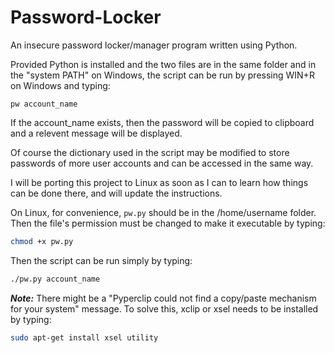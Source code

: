 # Password-Locker
An insecure password locker/manager program written using Python.

Provided Python is installed and the two files are in the same folder and in the "system PATH" on Windows, the script can be run by pressing WIN+R on Windows and typing:

```
pw account_name
```
If the account_name exists, then the password will be copied to clipboard and a relevent message will be displayed.

Of course the dictionary used in the script may be modified to store passwords of more user accounts and can be accessed in the same way. 

I will be porting this project to Linux as soon as I can to learn how things can be done there, and will update the instructions.

On Linux, for convenience, ```pw.py``` should be in the /home/username folder. Then the file's permission must be changed to make it executable by typing:

```bash
chmod +x pw.py
```
Then the script can be run simply by typing:

```bash
./pw.py account_name
```
	
***Note:*** There might be a "Pyperclip could not find a copy/paste mechanism for your system" message. To solve this, xclip or xsel needs to be installed by typing:

```bash
sudo apt-get install xsel utility
```
